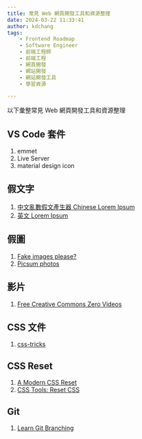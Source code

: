 ```yaml
---
title: 常見 Web 網頁開發工具和資源整理
date: 2024-03-22 11:33:41
author: kdchang
tags: 
    - Frontend Roadmap
    - Software Engineer
    - 前端工程師
    - 前端工程
    - 網頁開發
    - 網站開發
    - 網站開發工具
    - 學習資源

---
```


以下彙整常見 Web 網頁開發工具和資源整理

## VS Code 套件
1. emmet
2. Live Server
3. material design icon

## 假文字
1. [中文亂數假文產生器 Chinese Lorem Ipsum](https://pinkylam.me/generator/chinese-lorem-ipsum/)
2. [英文 Lorem Ipsum](https://www.lipsum.com/)

## 假圖
1. [Fake images please?](https://fakeimg.pl/)
2. [Picsum photos](https://picsum.photos/)

## 影片
1. [Free Creative Commons Zero Videos](https://www.pexels.com/search/videos/creative%20commons%20zero/)

## CSS 文件
1. [css-tricks](https://css-tricks.com/)

## CSS Reset
1. [A Modern CSS Reset](https://www.joshwcomeau.com/css/custom-css-reset/)
2. [CSS Tools: Reset CSS](https://meyerweb.com/eric/tools/css/reset/)

## Git
1. [Learn Git Branching](https://learngitbranching.js.org/)
